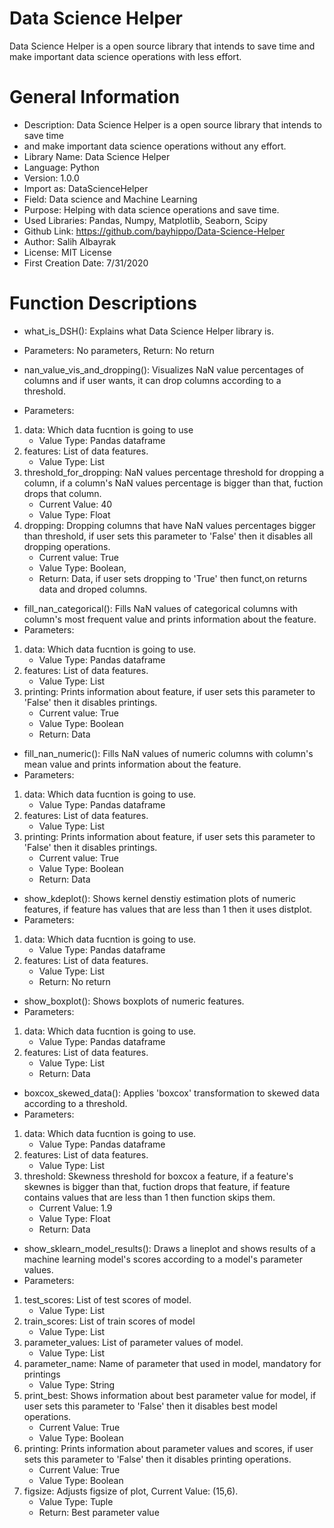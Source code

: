 # Data Science Helper
Data Science Helper is a open source library that intends to save time and make important data science operations with less effort. 

# General Information 
* Description: Data Science Helper is a open source library that intends to save time 
* and make important data science operations without any effort. 
* Library Name: Data Science Helper 
* Language: Python 
* Version: 1.0.0 
* Import as: DataScienceHelper
* Field: Data science and Machine Learning 
* Purpose: Helping with data science operations and save time. 
* Used Libraries: Pandas, Numpy, Matplotlib, Seaborn, Scipy 
* Github Link: https://github.com/bayhippo/Data-Science-Helper 
* Author: Salih Albayrak 
* License: MIT License
* First Creation Date: 7/31/2020 

# Function Descriptions 

* what_is_DSH(): Explains what Data Science Helper library is. 
* Parameters: No parameters, Return: No return 
       
* nan_value_vis_and_dropping(): Visualizes NaN value percentages of columns and 
if user wants, it can drop columns according to a threshold. 
* Parameters: 
1. data: Which data fucntion is going to use 
    * Value Type: Pandas dataframe 
1. features: List of data features. 
    * Value Type: List 
1. threshold_for_dropping: NaN values percentage threshold for dropping a column, 
if a column's NaN values percentage is bigger than that, fuction drops that column. 
    * Current Value: 40 
    * Value Type: Float 
1. dropping: Dropping columns that have NaN values percentages bigger than threshold, 
if user sets this parameter to 'False' then it disables all dropping operations. 
    * Current value: True 
    * Value Type: Boolean,
    * Return: Data, if user sets dropping to 'True' then funct,on returns data and droped columns. 

* fill_nan_categorical(): Fills NaN values of categorical columns with column's most frequent value 
and prints information about the feature. 
* Parameters: 
1. data: Which data fucntion is going to use. 
    * Value Type: Pandas dataframe 
1. features: List of data features. 
    * Value Type: List 
1. printing: Prints information about feature, if user sets this parameter to 'False' 
then it disables printings. 
    * Current value: True
    * Value Type: Boolean 
    * Return: Data 

* fill_nan_numeric(): Fills NaN values of numeric columns with column's mean value and prints information about the feature. 
* Parameters: 
1. data: Which data fucntion is going to use. 
    * Value Type: Pandas dataframe 
1. features: List of data features. 
    * Value Type: List 
1. printing: Prints information about feature, if user sets this parameter to 'False' 
then it disables printings. 
    * Current value: True 
    * Value Type: Boolean 
    * Return: Data 

* show_kdeplot(): Shows kernel denstiy estimation plots of numeric features, 
if feature has values that are less than 1 then it uses distplot. 
* Parameters: 
1. data: Which data fucntion is going to use. 
    * Value Type: Pandas dataframe 
1. features: List of data features. 
    * Value Type: List 
    * Return: No return 

* show_boxplot(): Shows boxplots of numeric features. 
* Parameters: 
1. data: Which data fucntion is going to use.
    * Value Type: Pandas dataframe 
1. features: List of data features. 
    * Value Type: List
    * Return: Data 

* boxcox_skewed_data(): Applies 'boxcox' transformation to skewed data according to a threshold. 
* Parameters: 
1. data: Which data fucntion is going to use. 
    * Value Type: Pandas dataframe 
1. features: List of data features. 
    * Value Type: List 
1. threshold: Skewness threshold for boxcox a feature, if a feature's skewnes is bigger than that, fuction drops that feature, 
if feature contains values that are less than 1 then function skips them. 
    * Current Value: 1.9 
    * Value Type: Float
    * Return: Data 

* show_sklearn_model_results(): Draws a lineplot and shows results of a machine learning model's scores 
according to a model's parameter values. 
* Parameters: 
1. test_scores: List of test scores of model. 
    * Value Type: List 
1. train_scores: List of train scores of model
    * Value Type: List 
1. parameter_values: List of parameter values of model.
    * Value Type: List 
1. parameter_name: Name of parameter that used in model, mandatory for printings
    * Value Type: String 
1. print_best: Shows information about best parameter value for model, if user sets this parameter to 'False' 
then it disables best model operations. 
    * Current Value: True
    * Value Type: Boolean 
1. printing: Prints information about parameter values and scores, if user sets this parameter to 'False' 
then it disables printing operations. 
    * Current Value: True
    * Value Type: Boolean 
1. figsize: Adjusts figsize of plot, Current Value: (15,6). 
    * Value Type: Tuple
    * Return: Best parameter value
